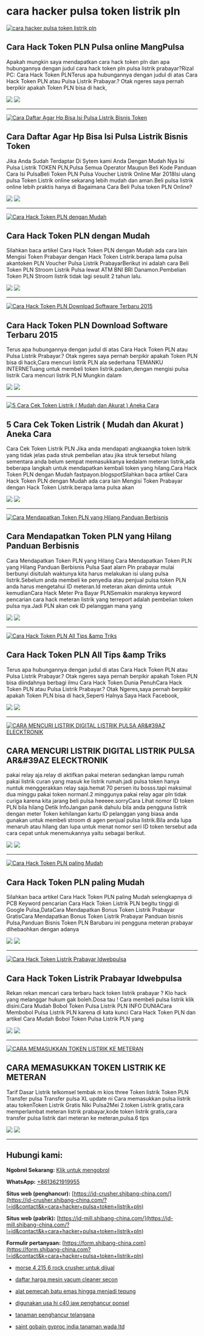 # cara hacker pulsa token listrik pln

<a href="https://swt.shibang-china.com/?l=id&img&k=cara+hacker+pulsa+token+listrik+pln" target="_blank">![cara hacker pulsa token listrik pln](http://static.shibang-china.com/all-800x300/1058.jpg)</a>

## Cara Hack Token PLN Pulsa online MangPulsa
Apakah mungkin saya mendapatkan cara hack token pln dan apa hubungannya dengan judul cara hack token pln pulsa listrik prabayar?Rizal PC: Cara Hack Token PLNTerus apa hubungannya dengan judul di atas Cara Hack Token PLN atau Pulsa Listrik Prabayar.? Otak ngeres saya pernah berpikir apakah Token PLN bisa di hack,


<a href="https://whatsapp.shibangsoft.com/WhatsApp.php" target="_blank" title="WhatsApp">![](http://static.shibang-china.com/icon/whatsapp.png)</a> <a href="https://swt.shibang-china.com/?l=id&icon&k=cara+hacker+pulsa+token+listrik+pln" target="_blank">![](http://static.shibang-china.com/icon/chat-id.png)</a>

---

<a href="https://swt.shibang-china.com/?l=id&img&k=cara+hacker+pulsa+token+listrik+pln" target="_blank">![Cara Daftar Agar Hp Bisa Isi Pulsa Listrik Bisnis Token](http://static.shibang-china.com/all-800x300/747.jpg)</a>

## Cara Daftar Agar Hp Bisa Isi Pulsa Listrik Bisnis Token
Jika Anda Sudah Terdaptar Di Sytem kami Anda Dengan Mudah Nya Isi Pulsa Listrik TOKEN PLN,Pulsa Semua Operator Maupun Beli Kode Panduan Cara Isi PulsaBeli Token PLN Pulsa Voucher Listrik Online Mar 2018Isi ulang pulsa Token Listrik online sekarang lebih mudah dan aman.Beli pulsa listrik online lebih praktis hanya di Bagaimana Cara Beli Pulsa token PLN Online?


<a href="https://whatsapp.shibangsoft.com/WhatsApp.php" target="_blank" title="WhatsApp">![](http://static.shibang-china.com/icon/whatsapp.png)</a> <a href="https://swt.shibang-china.com/?l=id&icon&k=cara+hacker+pulsa+token+listrik+pln" target="_blank">![](http://static.shibang-china.com/icon/chat-id.png)</a>

---

<a href="https://swt.shibang-china.com/?l=id&img&k=cara+hacker+pulsa+token+listrik+pln" target="_blank">![Cara Hack Token PLN dengan Mudah](http://static.shibang-china.com/all-800x300/1094.jpg)</a>

## Cara Hack Token PLN dengan Mudah
Silahkan baca artikel Cara Hack Token PLN dengan Mudah ada cara lain Mengisi Token Prabayar dengan Hack Token Listrik.berapa lama pulsa akantoken PLN Voucher Pulsa Listrik PrabayarBerikut ini adalah cara Beli Token PLN Stroom Listrik Pulsa lewat ATM BNI BRI Danamon.Pembelian Token PLN Stroom listrik tidak lagi sesulit 2 tahun lalu.


<a href="https://whatsapp.shibangsoft.com/WhatsApp.php" target="_blank" title="WhatsApp">![](http://static.shibang-china.com/icon/whatsapp.png)</a> <a href="https://swt.shibang-china.com/?l=id&icon&k=cara+hacker+pulsa+token+listrik+pln" target="_blank">![](http://static.shibang-china.com/icon/chat-id.png)</a>

---

<a href="https://swt.shibang-china.com/?l=id&img&k=cara+hacker+pulsa+token+listrik+pln" target="_blank">![Cara Hack Token PLN Download Software Terbaru 2015](http://static.shibang-china.com/all-800x300/1391.jpg)</a>

## Cara Hack Token PLN Download Software Terbaru 2015
Terus apa hubungannya dengan judul di atas Cara Hack Token PLN atau Pulsa Listrik Prabayar.? Otak ngeres saya pernah berpikir apakah Token PLN bisa di hack,Cara mencuri listrik PLN ala sederhana TEMANKU INTERNETuang untuk membeli token listrik.padam,dengan mengisi pulsa listrik Cara mencuri listrik PLN Mungkin dalam


<a href="https://whatsapp.shibangsoft.com/WhatsApp.php" target="_blank" title="WhatsApp">![](http://static.shibang-china.com/icon/whatsapp.png)</a> <a href="https://swt.shibang-china.com/?l=id&icon&k=cara+hacker+pulsa+token+listrik+pln" target="_blank">![](http://static.shibang-china.com/icon/chat-id.png)</a>

---

<a href="https://swt.shibang-china.com/?l=id&img&k=cara+hacker+pulsa+token+listrik+pln" target="_blank">![5 Cara Cek Token Listrik ( Mudah dan Akurat ) Aneka Cara](http://static.shibang-china.com/all-800x300/884.jpg)</a>

## 5 Cara Cek Token Listrik ( Mudah dan Akurat ) Aneka Cara
Cara Cek Token Listrik PLN Jika anda mendapati angkaangka token lsitrik yang tidak jelas pada struk pembelian atau jika struk tersebut hilang sementara anda belum sempat memasukkanya kedalam meteran listrik,ada beberapa langkah untuk mendapatkan kembali token yang hilang.Cara Hack Token PLN dengan Mudah fastpayon.blogspotSilahkan baca artikel Cara Hack Token PLN dengan Mudah ada cara lain Mengisi Token Prabayar dengan Hack Token Listrik.berapa lama pulsa akan


<a href="https://whatsapp.shibangsoft.com/WhatsApp.php" target="_blank" title="WhatsApp">![](http://static.shibang-china.com/icon/whatsapp.png)</a> <a href="https://swt.shibang-china.com/?l=id&icon&k=cara+hacker+pulsa+token+listrik+pln" target="_blank">![](http://static.shibang-china.com/icon/chat-id.png)</a>

---

<a href="https://swt.shibang-china.com/?l=id&img&k=cara+hacker+pulsa+token+listrik+pln" target="_blank">![Cara Mendapatkan Token PLN yang Hilang Panduan Berbisnis](http://static.shibang-china.com/all-800x300/1408.jpg)</a>

## Cara Mendapatkan Token PLN yang Hilang Panduan Berbisnis
Cara Mendapatkan Token PLN yang Hilang Cara Mendapatkan Token PLN yang Hilang Panduan Berbisnis Pulsa Saat alarn Pln prabayar mulai berbunyi disitulah waktunya kita harus melakukan isi ulang pulsa listrik.Sebelum anda membeli ke penyedia atau penjual pulsa token PLN anda harus mengetahui ID meteran.Id meteran akan diminta untuk kemudianCara Hack Meter Pra Bayar PLNSemakin maraknya keyword pencarian cara hack meteran listrik yang terreport adalah pembelian token pulsa nya.Jadi PLN akan cek ID pelanggan mana yang


<a href="https://whatsapp.shibangsoft.com/WhatsApp.php" target="_blank" title="WhatsApp">![](http://static.shibang-china.com/icon/whatsapp.png)</a> <a href="https://swt.shibang-china.com/?l=id&icon&k=cara+hacker+pulsa+token+listrik+pln" target="_blank">![](http://static.shibang-china.com/icon/chat-id.png)</a>

---

<a href="https://swt.shibang-china.com/?l=id&img&k=cara+hacker+pulsa+token+listrik+pln" target="_blank">![Cara Hack Token PLN All Tips &amp Triks](http://static.shibang-china.com/all-800x300/786.jpg)</a>

## Cara Hack Token PLN All Tips &amp Triks
Terus apa hubungannya dengan judul di atas Cara Hack Token PLN atau Pulsa Listrik Prabayar.? Otak ngeres saya pernah berpikir apakah Token PLN bisa diindahnya berbagi ilmu Cara Hack Token Dunia PenuhCara Hack Token PLN atau Pulsa Listrik Prabayar.? Otak Ngeres,saya pernah berpikir apakah Token PLN bisa di hack,Seperti Halnya Saya Hack Facebook,


<a href="https://whatsapp.shibangsoft.com/WhatsApp.php" target="_blank" title="WhatsApp">![](http://static.shibang-china.com/icon/whatsapp.png)</a> <a href="https://swt.shibang-china.com/?l=id&icon&k=cara+hacker+pulsa+token+listrik+pln" target="_blank">![](http://static.shibang-china.com/icon/chat-id.png)</a>

---

<a href="https://swt.shibang-china.com/?l=id&img&k=cara+hacker+pulsa+token+listrik+pln" target="_blank">![CARA MENCURI LISTRIK DIGITAL LISTRIK PULSA AR&#39AZ ELECKTRONIK](http://static.shibang-china.com/all-800x300/823.jpg)</a>

## CARA MENCURI LISTRIK DIGITAL LISTRIK PULSA AR&#39AZ ELECKTRONIK
pakai relay aja.relay di aktifkan pakai meteran sedangkan lampu rumah pakai listrik curan yang masuk ke listrik rumah.jadi pulsa token hanya nuntuk menggerakkan relay saja.hemat 70 persen itu bosss.tapi maksimal dua minggu pakai token normanl.2 minggunya pakai relay agar pln tidak curiga karena kita jarang beli pulsa heeeee.sorryCara Lihat nomor ID token PLN bila hilang Detik InfoJangan panik dahulu bila anda pengguna listrik dengan meter Token kehilangan kartu ID pelanggan yang biasa anda gunakan untuk membeli stroom di agen penjual pulsa listrik.Bila anda lupa menaruh atau hilang dan lupa untuk menat nomor seri ID token tersebut ada cara cepat untuk menemukannya yaitu sebagai berikut.


<a href="https://whatsapp.shibangsoft.com/WhatsApp.php" target="_blank" title="WhatsApp">![](http://static.shibang-china.com/icon/whatsapp.png)</a> <a href="https://swt.shibang-china.com/?l=id&icon&k=cara+hacker+pulsa+token+listrik+pln" target="_blank">![](http://static.shibang-china.com/icon/chat-id.png)</a>

---

<a href="https://swt.shibang-china.com/?l=id&img&k=cara+hacker+pulsa+token+listrik+pln" target="_blank">![Cara Hack Token PLN paling Mudah](http://static.shibang-china.com/all-800x300/96.jpg)</a>

## Cara Hack Token PLN paling Mudah
Silahkan baca artikel Cara Hack Token PLN paling Mudah selengkapnya di PCB Keyword pencarian Cara Hack Token Listrik PLN begitu tinggi di Google Pulsa,DataCara Mendapatkan Bonus Token Listrik Prabayar GratisCara Mendapatkan Bonus Token Listrik Prabayar Panduan bisnis Pulsa,Panduan Bisnis Token PLN Barubaru ini pengguna meteran prabayar dihebaohkan dengan adanya


<a href="https://whatsapp.shibangsoft.com/WhatsApp.php" target="_blank" title="WhatsApp">![](http://static.shibang-china.com/icon/whatsapp.png)</a> <a href="https://swt.shibang-china.com/?l=id&icon&k=cara+hacker+pulsa+token+listrik+pln" target="_blank">![](http://static.shibang-china.com/icon/chat-id.png)</a>

---

<a href="https://swt.shibang-china.com/?l=id&img&k=cara+hacker+pulsa+token+listrik+pln" target="_blank">![Cara Hack Token Listrik Prabayar Idwebpulsa](http://static.shibang-china.com/all-800x300/906.jpg)</a>

## Cara Hack Token Listrik Prabayar Idwebpulsa
Rekan rekan mencari cara terbaru hack token listrik prabayar ? Klo hack yang melanggar hukum gak boleh.Dosa tau ! Cara membeli pulsa listrik klik disini.Cara Mudah Bobol Token Pulsa Listrik PLN INFO DUNIACara Membobol Pulsa Listrik PLN karena di kata kunci Cara Hack Token PLN dan artikel Cara Mudah Bobol Token Pulsa Listrik PLN yang


<a href="https://whatsapp.shibangsoft.com/WhatsApp.php" target="_blank" title="WhatsApp">![](http://static.shibang-china.com/icon/whatsapp.png)</a> <a href="https://swt.shibang-china.com/?l=id&icon&k=cara+hacker+pulsa+token+listrik+pln" target="_blank">![](http://static.shibang-china.com/icon/chat-id.png)</a>

---

<a href="https://swt.shibang-china.com/?l=id&img&k=cara+hacker+pulsa+token+listrik+pln" target="_blank">![CARA MEMASUKKAN TOKEN LISTRIK KE METERAN](http://static.shibang-china.com/all-800x300/1006.jpg)</a>

## CARA MEMASUKKAN TOKEN LISTRIK KE METERAN
Tarif Dasar Listrik telkomsel tembak m kios three Token listrik Token PLN Transfer pulsa Transfer pulsa XL update ni Cara memasukkan pulsa listrik atau tokenToken Listrik Gratis Niki Pulsa2Mei 2.token Listrik gratis,cara memperlambat meteran listrik prabayar,kode token listrik gratis,cara transfer pulsa listrik dari meteran ke meteran,pulsa.6 tips


<a href="https://whatsapp.shibangsoft.com/WhatsApp.php" target="_blank" title="WhatsApp">![](http://static.shibang-china.com/icon/whatsapp.png)</a> <a href="https://swt.shibang-china.com/?l=id&icon&k=cara+hacker+pulsa+token+listrik+pln" target="_blank">![](http://static.shibang-china.com/icon/chat-id.png)</a>

---
## Hubungi kami:

**Ngobrol Sekarang:** [Klik untuk mengobrol](https://swt.shibang-china.com?l=id&contact&k=cara+hacker+pulsa+token+listrik+pln)

**WhatsApp:**  [+8613621919955](https://whatsapp.shibangsoft.com/WhatsApp.php)

**Situs web (penghancur):** [https://id-crusher.shibang-china.com/](https://id-crusher.shibang-china.com/?l=id&contact&k=cara+hacker+pulsa+token+listrik+pln)

**Situs web (pabrik):** [https://id-mill.shibang-china.com/](https://id-mill.shibang-china.com/?l=id&contact&k=cara+hacker+pulsa+token+listrik+pln)

**Formulir pertanyaan:** [https://form.shibang-china.com](https://form.shibang-china.com?l=id&contact&k=cara+hacker+pulsa+token+listrik+pln)

* [morse 4 215 6 rock crusher untuk dijual](../49/morse%204%20215%206%20rock%20crusher%20untuk%20dijual.md)

* [daftar harga mesin vacum cleaner secon](../45/daftar%20harga%20mesin%20vacum%20cleaner%20secon.md)

* [alat pemecah batu emas hingga menjadi tepung](../45/alat%20pemecah%20batu%20emas%20hingga%20menjadi%20tepung.md)

* [digunakan usa hi c40 jaw penghancur ponsel](../45/digunakan%20usa%20hi%20c40%20jaw%20penghancur%20ponsel.md)

* [tanaman penghancur telangana](../45/tanaman%20penghancur%20telangana.md)

* [saint gobain gyproc india tanaman wada ltd](../42/saint%20gobain%20gyproc%20india%20tanaman%20wada%20ltd.md)